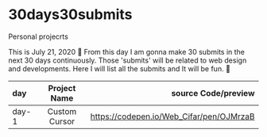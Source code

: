 # 30days30submits
Personal projecrts

This is July 21, 2020 📅
From this day I am gonna make 30 submits in the next 30 days continuously. Those 'submits' will be related to web design and developments. Here I will list all the submits and It will be fun. 🤞

| day   | Project Name    | source Code/preview |
| :---  | :-------------: | ------------------: |
| day-1 | Custom Cursor   | https://codepen.io/Web_Cifar/pen/OJMrzaB |
